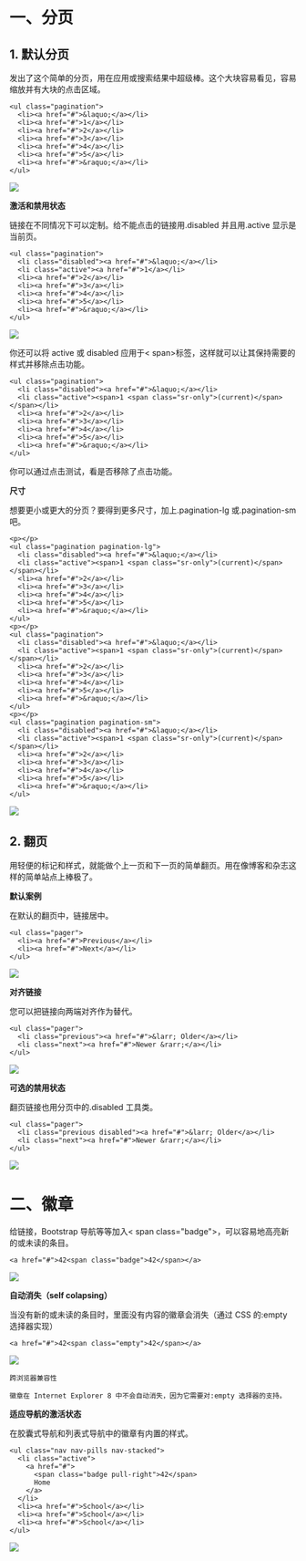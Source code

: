 # 一、分页

## 1. 默认分页

发出了这个简单的分页，用在应用或搜索结果中超级棒。这个大块容易看见，容易缩放并有大块的点击区域。
```
<ul class="pagination">
  <li><a href="#">&laquo;</a></li>
  <li><a href="#">1</a></li>
  <li><a href="#">2</a></li>
  <li><a href="#">3</a></li>
  <li><a href="#">4</a></li>
  <li><a href="#">5</a></li>
  <li><a href="#">&raquo;</a></li>
</ul>
```

![](https://dn-anything-about-doc.qbox.me/bootstrap/98.png)

**激活和禁用状态**

链接在不同情况下可以定制。给不能点击的链接用.disabled 并且用.active 显示是当前页。
```
<ul class="pagination">
  <li class="disabled"><a href="#">&laquo;</a></li>
  <li class="active"><a href="#">1</a></li>
  <li><a href="#">2</a></li>
  <li><a href="#">3</a></li>
  <li><a href="#">4</a></li>
  <li><a href="#">5</a></li>
  <li><a href="#">&raquo;</a></li>
</ul>
```

![](https://dn-anything-about-doc.qbox.me/bootstrap/99.png)

你还可以将 active 或 disabled 应用于< span>标签，这样就可以让其保持需要的样式并移除点击功能。
```
<ul class="pagination">
  <li class="disabled"><a href="#">&laquo;</a></li>
  <li class="active"><span>1 <span class="sr-only">(current)</span></span></li>
  <li><a href="#">2</a></li>
  <li><a href="#">3</a></li>
  <li><a href="#">4</a></li>
  <li><a href="#">5</a></li>
  <li><a href="#">&raquo;</a></li>
</ul>
```

你可以通过点击测试，看是否移除了点击功能。

**尺寸**

想要更小或更大的分页？要得到更多尺寸，加上.pagination-lg 或.pagination-sm 吧。

```
<p></p>
<ul class="pagination pagination-lg">
  <li class="disabled"><a href="#">&laquo;</a></li>
  <li class="active"><span>1 <span class="sr-only">(current)</span></span></li>
  <li><a href="#">2</a></li>
  <li><a href="#">3</a></li>
  <li><a href="#">4</a></li>
  <li><a href="#">5</a></li>
  <li><a href="#">&raquo;</a></li>
</ul>  
<p></p> 
<ul class="pagination">
  <li class="disabled"><a href="#">&laquo;</a></li>
  <li class="active"><span>1 <span class="sr-only">(current)</span></span></li>
  <li><a href="#">2</a></li>
  <li><a href="#">3</a></li>
  <li><a href="#">4</a></li>
  <li><a href="#">5</a></li>
  <li><a href="#">&raquo;</a></li>
</ul> 
<p></p>
<ul class="pagination pagination-sm">
  <li class="disabled"><a href="#">&laquo;</a></li>
  <li class="active"><span>1 <span class="sr-only">(current)</span></span></li>
  <li><a href="#">2</a></li>
  <li><a href="#">3</a></li>
  <li><a href="#">4</a></li>
  <li><a href="#">5</a></li>
  <li><a href="#">&raquo;</a></li>
</ul> 
```

![](https://dn-anything-about-doc.qbox.me/bootstrap/100.png)

## 2. 翻页

用轻便的标记和样式，就能做个上一页和下一页的简单翻页。用在像博客和杂志这样的简单站点上棒极了。

**默认案例**

在默认的翻页中，链接居中。
```
<ul class="pager">
  <li><a href="#">Previous</a></li>
  <li><a href="#">Next</a></li>
</ul>
```

![](https://dn-anything-about-doc.qbox.me/bootstrap/101.png)

**对齐链接**

您可以把链接向两端对齐作为替代。
```
<ul class="pager">
  <li class="previous"><a href="#">&larr; Older</a></li>
  <li class="next"><a href="#">Newer &rarr;</a></li>
</ul>
```

![](https://dn-anything-about-doc.qbox.me/bootstrap/102.png)

**可选的禁用状态**

翻页链接也用分页中的.disabled 工具类。
```
<ul class="pager">
  <li class="previous disabled"><a href="#">&larr; Older</a></li>
  <li class="next"><a href="#">Newer &rarr;</a></li>
</ul>
```

![](https://dn-anything-about-doc.qbox.me/bootstrap/103.png)

# 二、徽章

给链接，Bootstrap 导航等等加入< span class="badge">，可以容易地高亮新的或未读的条目。
```
<a href="#">42<span class="badge">42</span></a>
```

![](https://dn-anything-about-doc.qbox.me/bootstrap/104.png)

**自动消失（self colapsing）**

当没有新的或未读的条目时，里面没有内容的徽章会消失（通过 CSS 的:empty 选择器实现）
```
<a href="#">42<span class="empty">42</span></a>
```

![](https://dn-anything-about-doc.qbox.me/bootstrap/105.png)


    跨浏览器兼容性

    徽章在 Internet Explorer 8 中不会自动消失，因为它需要对:empty 选择器的支持。

**适应导航的激活状态**

在胶囊式导航和列表式导航中的徽章有内置的样式。
```
<ul class="nav nav-pills nav-stacked">
  <li class="active">
    <a href="#">
      <span class="badge pull-right">42</span>
      Home
    </a>
  </li>
  <li><a href="#">School</a></li>
  <li><a href="#">School</a></li>
  <li><a href="#">School</a></li>
</ul>
```

![](https://dn-anything-about-doc.qbox.me/bootstrap/106.png)


